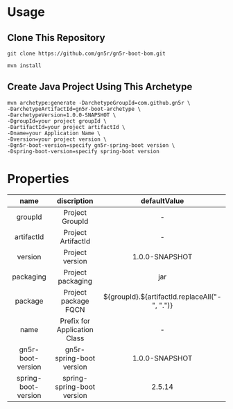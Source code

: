 # Usage

## Clone This Repository

`git clone https://github.com/gn5r/gn5r-boot-bom.git`

`mvn install`

## Create Java Project Using This Archetype

```
mvn archetype:generate -DarchetypeGroupId=com.github.gn5r \
-DarchetypeArtifactId=gn5r-boot-archetype \
-DarchetypeVersion=1.0.0-SNAPSHOT \
-DgroupId=your project groupId \
-DartifactId=your project artifactId \
-Dname=your Application Name \
-Dversion=your project version \
-Dgn5r-boot-version=specify gn5r-spring-boot version \
-Dspring-boot-version=specify spring-boot version
```

# Properties

|        name         |         discription          |                  defaultValue                  |
| :-----------------: | :--------------------------: | :--------------------------------------------: |
|       groupId       |       Project GroupId        |                       -                        |
|     artifactId      |      Project ArtifactId      |                       -                        |
|       version       |       Project version        |                 1.0.0-SNAPSHOT                 |
|      packaging      |      Project packaging       |                      jar                       |
|       package       |     Project package FQCN     | \${groupId}.${artifactId.replaceAll("-", ".")} |
|        name         | Prefix for Application Class |                       -                        |
|  gn5r-boot-version  |   gn5r-spring-boot version   |                 1.0.0-SNAPSHOT                 |
| spring-boot-version |  spring-spring-boot version  |                     2.5.14                     |
